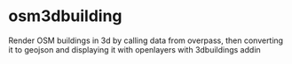 osm3dbuilding
=============
Render OSM buildings in 3d by calling data from overpass, then converting it to geojson and displaying it with openlayers with 3dbuildings addin
